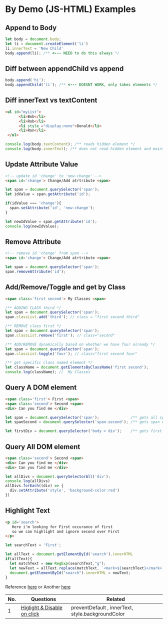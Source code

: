 # By Demo (JS-HTML) Examples 

## Append to Body
```js
let body = document.body;
let li = document.createElement('li')
li.innerText = 'New Child'
body.append(li); /** <--- NEED to do this always */
```

## Diff between appendChild vs append
```js
body.append('hi');
body.appendChild('li'); /** <--- DOESNT WORK, only takes elements */
```

## Diff innerText vs textContent 
```HTML
<ul id="myList">
      <li>Bob</li>
      <li>Rob</li>
      <li style ="display:none">Donald</li>
      <li>Ron</li>
 </ul>
```

```js
console.log(body.textContent); /** reads hidden element */
console.log(body.innerText); /** does not read hidden element and maintains the way it loosk on screen */
```
## Update Attribute Value
```HTML
<!-- update id 'change' to 'new-change' -->
<span id='change'> Change/Add atrtribute <span>
```
```js
let span = document.querySelector('span');
let idValue = span.getAttribute('id');

if(idValue === 'change'){
  span.setAttribute('id', 'new-change');
}

let newIdValue = span.getAttribute('id');
console.log(newIdValue);
```

## Remove Attribute
```HTML
<!-- remove id 'change' from span -->
<span id='change'> Change/Add atrtribute <span>
```
```js
let span = document.querySelector('span');
span.removeAttribute('id');
```

## Add/Remove/Toggle and get by Class
```HTML
<span class='first second'> My Classes <span>
```
```js
/** ADDING CLASS third */
let span = document.querySelector('span');
span.classList.add('third'); // class = "first second third"

/** REMOVE class first */
let span = document.querySelector('span');
span.classList.remove('first'); // class="second"

/** ADD/REMOVE dynamically based on whether we have four already */
let span = document.querySelector('span');
span.classList.toggle('four'); // class="first second four"

/** get specific class named element */
let className = document.getElementsByClassName('first second');
console.log(className); //  My Classes
```

## Query A DOM element 
```HTML
<span class='first'> First <span>
<span class='second'> Second <span>
<div> Can you find me </div>
```
```js
let span = document.querySelector('span');              /** gets all spans */
let spanSecond = document.querySelector('span.second'); /** gets span with second class */

let firstDiv = document.querySelector('body > div');    /** gets first div */
```

## Query All DOM element 
```HTML
<span class='second'> Second <span>
<div> Can you find me </div>
<div> Can you find me </div>
```
```js
let allDivs = document.querySelectorAll('div');
console.log(allDivs)
allDivs.forEach((div) => {
  div.setAttribute('style', 'background-color:red')
})
```

## Highlight Text 
```HTML
<p id='search'> 
   Here i'm looking for First occurance of first 
   so we can highlight and ignore second over First 
</p>
```
```js
let searchText = 'First';

let allText = document.getElementById('search').innerHTML
if(allText){
  let matchText = new RegExp(searchText,"g");
  let newText = allText.replace(matchText, `<mark>${searchText}</mark>`);
  document.getElementById("search").innerHTML = newText;
}
```
Reference [here](https://dev.to/comscience/highlight-searched-text-on-a-page-with-just-javascript-17b3) or Another [here](https://stackoverflow.com/questions/8644428/how-to-highlight-text-using-javascript)

| No. | Questions | Related |
|---- | --------- | --------- |
|1  | [Higlight & Disable on click](https://github.com/citta-lab/javascript/blob/master/examples/bind-complete-example.js) | preventDefault , innerText, style.backgroundColor |
